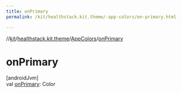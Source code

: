 ```yaml
---
title: onPrimary
permalink: /kit/healthstack.kit.theme/-app-colors/on-primary.html

---
```

//[kit](/kit.html)/[healthstack.kit.theme](../index.html)/[AppColors](index.html)/[onPrimary](on-primary.html)



# onPrimary



[androidJvm]\
val [onPrimary](on-primary.html): Color




